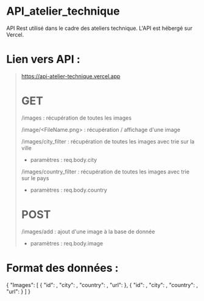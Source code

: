 # API_atelier_technique

API Rest utilisé dans le cadre des ateliers technique. 
L'API est hébergé sur Vercel. 

# Lien vers API : 
>
> https://api-atelier-technique.vercel.app
>
> # GET
> 
> /images  : récupération de toutes les images
> 
> /image/<FileName.png>  : récupération / affichage d'une image
> 
> /images/city_filter  : récupération de toutes les images avec trie sur la ville 
> * paramètres : req.body.city
>
> /images/country_filter  : récupération de toutes les images avec trie sur le pays 
> * paramètres : req.body.country
>
> # POST
>
> /images/add  :  ajout d'une image à la base de donnée
> * paramètres : req.body.image
> 
>


# Format des données : 

{
    "Images": 
    [
      {
        "id": <id>,
        "city": <city>,
        "country": <country>,
        "url": <url>
      },
      {
        "id": <id>,
        "city": <city>,
        "country": <country>,
        "url": <url>
      }
    ]
}
